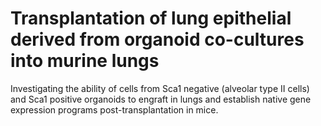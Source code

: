 # Transplantation of lung epithelial derived from organoid co-cultures into murine lungs

Investigating the ability of cells from Sca1 negative (alveolar type II cells) and Sca1 positive organoids to engraft in lungs and establish native gene expression programs post-transplantation in mice.
